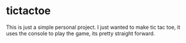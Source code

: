 # tictactoe
This is just a simple personal project. I just wanted to make tic tac toe, it uses the console to play the game, its pretty straight forward.
